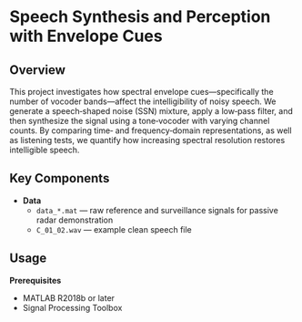 # Speech Synthesis and Perception with Envelope Cues

## Overview
This project investigates how spectral envelope cues—specifically the number of vocoder bands—affect the intelligibility of noisy speech. We generate a speech‑shaped noise (SSN) mixture, apply a low‑pass filter, and then synthesize the signal using a tone‑vocoder with varying channel counts. By comparing time‑ and frequency‑domain representations, as well as listening tests, we quantify how increasing spectral resolution restores intelligible speech.

## Key Components
- **Data**  
  - `data_*.mat` — raw reference and surveillance signals for passive radar demonstration  
  - `C_01_02.wav` — example clean speech file
## Usage
**Prerequisites**  
  - MATLAB R2018b or later  
  - Signal Processing Toolbox  

